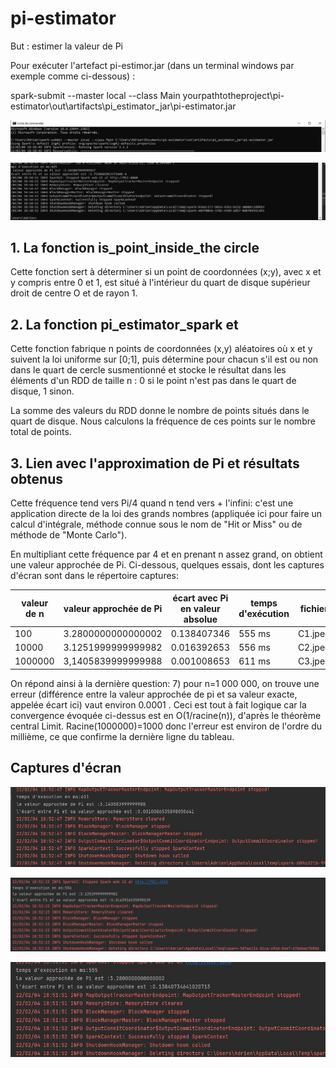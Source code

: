 # pi-estimator

But : estimer la valeur de Pi

Pour exécuter l'artefact pi-estimor.jar (dans un terminal windows par exemple comme ci-dessous) : 

spark-submit --master local --class Main yourpathtotheproject\pi-estimator\out\artifacts\pi_estimator_jar\pi-estimator.jar



![](captures\wincmd1.JPG)  

![](captures\wincmd2.JPG)  


## 1. La fonction is_point_inside_the circle

Cette fonction sert à déterminer si un point de coordonnées (x;y), avec x et y compris entre 0 et 1, est situé à 
l'intérieur du quart de disque supérieur droit de centre O et de rayon 1.

## 2. La fonction pi_estimator_spark et

Cette fonction fabrique n points de coordonnées (x,y) aléatoires où x et y
suivent la loi uniforme sur [0;1], puis détermine pour chacun s'il est ou non dans le quart de cercle susmentionné et
stocke le résultat dans les éléments d'un RDD de taille n : 0 si le point n'est pas dans le quart de disque, 1 sinon.

La somme des valeurs du RDD donne le nombre de points situés dans le quart de disque. 
Nous calculons la fréquence de ces points sur le nombre total de points.

## 3. Lien avec l'approximation de Pi et résultats obtenus

Cette fréquence tend vers Pi/4 quand n tend vers + l'infini: c'est une
application directe de la loi des grands nombres (appliquée ici pour faire un calcul d'intégrale, méthode connue
sous le nom de "Hit or Miss" ou de méthode de "Monte Carlo").

En multipliant cette fréquence par 4 et en prenant n assez grand, on obtient une valeur approchée de Pi. Ci-dessous, 
quelques essais, dont les captures d'écran sont dans le répertoire captures:

|valeur de n|valeur approchée de Pi| écart avec Pi en valeur absolue|temps d'exécution| fichier |
|-----------|----------------------|--------------------------------|-----------------|---------|
|100        |3.2800000000000002    |0.138407346                     |555 ms           |C1.jpeg  |
|10000      |3.1251999999999982    |0.016392653                     |556 ms           |C2.jpeg  |
|1000000    |3,1405839999999988    |0.001008653                     |611 ms           |C3.jpeg  |


On répond ainsi à la dernière question:
7) pour n=1 000 000, on trouve une erreur (différence entre la valeur approchée de pi et sa valeur exacte, appelée écart
ici) vaut environ 0.0001 . Ceci est tout à fait logique car la convergence évoquée ci-dessus est en O(1/racine(n)),
d'après le théorème central Limit. 
Racine(1000000)=1000 donc l'erreur est environ de l'ordre du millième, ce que confirme 
la dernière ligne du tableau.

## Captures d'écran

![](captures\C3.JPG)  

![](captures\C2.JPG)  

![](captures\C1.JPG)  